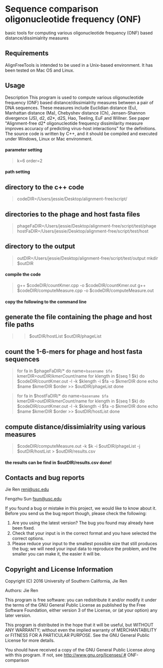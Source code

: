 Sequence comparison oligonucleotide frequency (ONF)
===========

basic tools for computing various oligonucleotide frequency (ONF) based distance/dissimialrity measures


Requirements
---------------

AlignFreeTools is intended to be used in a Unix-based environment. It has been tested
on Mac OS and Linux.


Usage
---------------

Description
This program is used to compute various oligonucleotide frequency (ONF) based distance/dissimialrity measures between a pair of DNA sequences. These measures include Euclidian distance (Eu), Manhattan distance (Ma), Chebyshev distance (Ch), Jensen-Shannon divergence (JS), d2, d2*, d2S, Hao, Teeling, EuF and Willner. See paper "Alignment-free d2* oligonucleotide frequency dissimilarity measure improves accuracy of predicting virus-host interactions" for the definitions. The source code is written by C++, and it should be compiled and executed under Windows, Linux or Mac environment.


#### parameter setting ####
> k=6
> order=2

#### path setting ####
## directory to the c++ code ##
> codeDIR=/Users/jessie/Desktop/alignment-free/script/
## directories to the phage and host fasta files ##
> phageFaDIR=/Users/jessie/Desktop/alignment-free/script/test/phage
> hostFaDIR=/Users/jessie/Desktop/alignment-free/script/test/host
## directory to the output ##
> outDIR=/Users/jessie/Desktop/alignment-free/script/test/output
> mkdir $outDIR

#### compile the code ####
> g++ $codeDIR/countKmer.cpp -o $codeDIR/countKmer.out
> g++ $codeDIR/computeMeasure.cpp -o $codeDIR/computeMeasure.out

#### copy the following to the command line ####
## generate the file containing the phage and host file paths ##
> > $outDIR/hostList
> > $outDIR/phageList

## count the 1-6-mers for phage and host fasta sequences ##
> for fa in $phageFaDIR/*
do
name=`basename $fa`
kmerDIR=$outDIR/kmerCount/$name
for klength in $(seq 1 $k)
do
$codeDIR/countKmer.out -l -k $klength -i $fa -o $kmerDIR
done
echo $name $kmerDIR $order >> $outDIR/phageList
done

>for fa in $hostFaDIR/*
do
name=`basename $fa`
kmerDIR=$outDIR/kmerCount/$name
for klength in $(seq 1 $k)
do
$codeDIR/countKmer.out -l -k $klength -i $fa -o $kmerDIR
done
echo $name $kmerDIR $order >> $outDIR/hostList
done

## compute distance/dissimialrity using various measures ##
> $codeDIR/computeMeasure.out -k $k -i $outDIR/phageList -j $outDIR/hostList > $outDIR/results.csv

#### the results can be find in $outDIR/results.csv done! ####



Contacts and bug reports
------------------------
Jie Ren
renj@usc.edu

Fengzhu Sun
fsun@usc.edu

If you found a bug or mistake in this project, we would like to know about it.
Before you send us the bug report though, please check the following:

1. Are you using the latest version? The bug you found may already have been
fixed.
2. Check that your input is in the correct format and you have selected the
correct options.
3. Please reduce your input to the smallest possible size that still produces
the bug; we will need your input data to reproduce the problem, and the
smaller you can make it, the easier it will be.


Copyright and License Information
---------------------------------
Copyright (C) 2016 University of Southern California, Jie Ren

Authors: Jie Ren

This program is free software: you can redistribute it and/or modify it under
the terms of the GNU General Public License as published by the Free Software
Foundation, either version 3 of the License, or (at your option) any later
version.

This program is distributed in the hope that it will be useful, but WITHOUT
ANY WARRANTY; without even the implied warranty of MERCHANTABILITY or FITNESS
FOR A PARTICULAR PURPOSE. See the GNU General Public License for more details.

You should have received a copy of the GNU General Public License along with
this program. If not, see http://www.gnu.org/licenses/.# ONF-comparison
